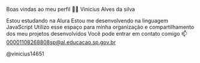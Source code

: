 Boas vindas ao meu perfil 💙💙
Vinicius Alves da silva

Estou estudando na Alura
Estou me desenvolvendo na linguagem JavaScript
Utilizo esse espaço para minha organização e compartilhamento dos meu projetos desenvolvidos
Você pode entrar em contato comigo 📫
00001108268808sp@al.educacao.sp.gov.br

@vinicius14651
